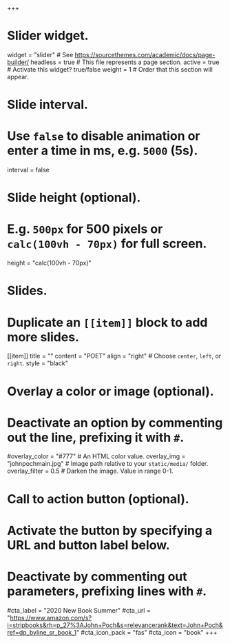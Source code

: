 +++
# Slider widget.
widget = "slider"  # See https://sourcethemes.com/academic/docs/page-builder/
headless = true  # This file represents a page section.
active = true  # Activate this widget? true/false
weight = 1  # Order that this section will appear.

# Slide interval.
# Use `false` to disable animation or enter a time in ms, e.g. `5000` (5s).
interval = false

# Slide height (optional).
# E.g. `500px` for 500 pixels or `calc(100vh - 70px)` for full screen.
height = "calc(100vh - 70px)"

# Slides.
# Duplicate an `[[item]]` block to add more slides.
[[item]]
  title = ""
  content = "POET"
  align = "right"  # Choose `center`, `left`, or `right`.
  style = "black"

  # Overlay a color or image (optional).
  #   Deactivate an option by commenting out the line, prefixing it with `#`.
  #overlay_color = "#777"  # An HTML color value.
  overlay_img = "johnpochmain.jpg"  # Image path relative to your `static/media/` folder.
  overlay_filter = 0.5  # Darken the image. Value in range 0-1.

  # Call to action button (optional).
  #   Activate the button by specifying a URL and button label below.
  #   Deactivate by commenting out parameters, prefixing lines with `#`.
  #cta_label = "2020 New Book Summer"
  #cta_url = "https://www.amazon.com/s?i=stripbooks&rh=p_27%3AJohn+Poch&s=relevancerank&text=John+Poch&ref=dp_byline_sr_book_1"
  #cta_icon_pack = "fas"
  #cta_icon = "book"
+++
